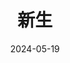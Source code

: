 ---
layout: movie-review
title: 新生
description: >
  雷点与笑点并存的下饭国产悬疑剧，能让我从头到尾难以入戏也是很不容易。看了前几集以为是套的无人生还的壳儿，再看看以为是精修版毛骗，看到最后是包装成巧克力的💩。
category: 剧集
img: assets/img/movie/2024/xin_sheng.webp
star: 3
date: 2024-05-19
---